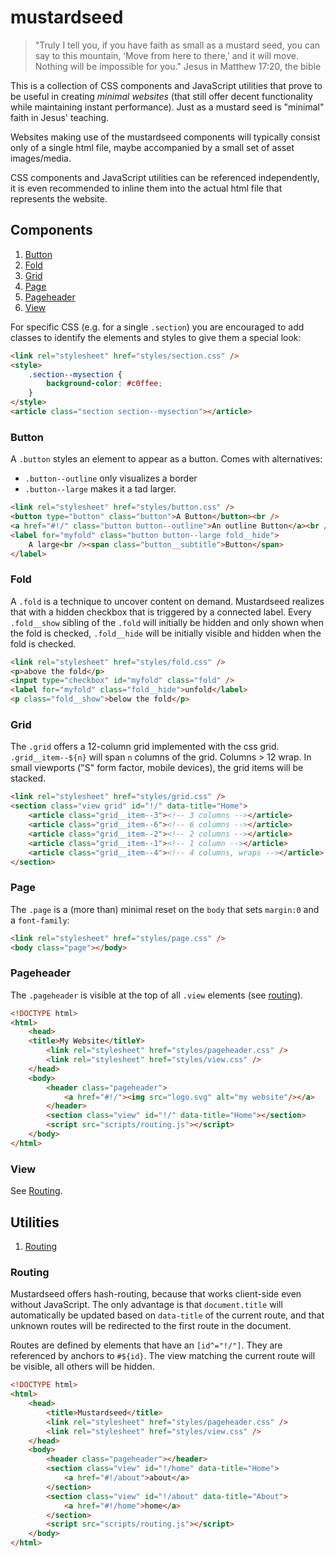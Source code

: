 # mustardseed

> "Truly I tell you, if you have faith as small as a mustard seed, you can say
> to this mountain, ‘Move from here to there,’ and it will move. Nothing will
> be impossible for you."
> Jesus in Matthew 17:20, the bible

This is a collection of CSS components and JavaScript utilities that prove to be
useful in creating _minimal websites_ (that still offer decent functionality
while maintaining instant performance). Just as a mustard seed is "minimal"
faith in Jesus' teaching.

Websites making use of the mustardseed components will typically consist only
of a single html file, maybe accompanied by a small set of asset images/media.

CSS components and JavaScript utilities can be referenced independently, it is
even recommended to inline them into the actual html file that represents the
website.

## Components

1. [Button](#button)
2. [Fold](#fold)
3. [Grid](#grid)
4. [Page](#page)
5. [Pageheader](#pageheader)
6. [View](#view)

For specific CSS (e.g. for a single `.section`) you are encouraged to add
classes to identify the elements and styles to give them a special look:

```html
<link rel="stylesheet" href="styles/section.css" />
<style>
	.section--mysection {
		background-color: #c0ffee;
	}
</style>
<article class="section section--mysection"></article>
```

### Button

A `.button` styles an element to appear as a button. Comes with alternatives:

- `.button--outline` only visualizes a border
- `.button--large` makes it a tad larger.

```html
<link rel="stylesheet" href="styles/button.css" />
<button type="button" class="button">A Button</button><br />
<a href="#!/" class="button button--outline">An outline Button</a><br />
<label for="myfold" class="button button--large fold__hide">
	A large<br /><span class="button__subtitle">Button</span>
</label>
```

### Fold

A `.fold` is a technique to uncover content on demand. Mustardseed realizes that
with a hidden checkbox that is triggered by a connected label. Every
`.fold__show` sibling of the `.fold` will initially be hidden and only shown
when the fold is checked, `.fold__hide` will be initially visible and hidden
when the fold is checked.

```html
<link rel="stylesheet" href="styles/fold.css" />
<p>above the fold</p>
<input type="checkbox" id="myfold" class="fold" />
<label for="myfold" class="fold__hide">unfold</label>
<p class="fold__show">below the fold</p>
```

### Grid

The `.grid` offers a 12-column grid implemented with the css grid.
`.grid__item--${n}` will span `n` columns of the grid. Columns > 12 wrap. In
small viewports ("S" form factor, mobile devices), the grid items will be
stacked.

```html
<link rel="stylesheet" href="styles/grid.css" />
<section class="view grid" id="!/" data-title="Home">
	<article class="grid__item--3"><!-- 3 columns --></article>
	<article class="grid__item--6"><!-- 6 columns --></article>
	<article class="grid__item--2"><!-- 2 columns --></article>
	<article class="grid__item--1"><!-- 1 column --></article>
	<article class="grid__item--4"><!-- 4 columns, wraps --></article>
</section>
```

### Page

The `.page` is a (more than) minimal reset on the `body` that sets `margin:0`
and a `font-family`:

```html
<link rel="stylesheet" href="styles/page.css" />
<body class="page"></body>
```

### Pageheader

The `.pageheader` is visible at the top of all `.view` elements (see
[routing](#routing)).

```html
<!DOCTYPE html>
<html>
	<head>
    <title>My Website</titleY>
		<link rel="stylesheet" href="styles/pageheader.css" />
		<link rel="stylesheet" href="styles/view.css" />
	</head>
	<body>
		<header class="pageheader">
			<a href="#!/"><img src="logo.svg" alt="my website"/></a>
		</header>
		<section class="view" id="!/" data-title="Home"></section>
		<script src="scripts/routing.js"></script>
	</body>
</html>
```

### View

See [Routing](#routing).

## Utilities

1. [Routing](#routing)

### Routing

Mustardseed offers hash-routing, because that works client-side even without
JavaScript. The only advantage is that `document.title` will automatically be
updated based on `data-title` of the current route, and that unknown routes will
be redirected to the first route in the document.

Routes are defined by elements that have an `[id^="!/"]`. They are referenced by
anchors to `#${id}`. The view matching the current route will be visible, all
others will be hidden.

```html
<!DOCTYPE html>
<html>
	<head>
		<title>Mustardseed</title>
		<link rel="stylesheet" href="styles/pageheader.css" />
		<link rel="stylesheet" href="styles/view.css" />
	</head>
	<body>
		<header class="pageheader"></header>
		<section class="view" id="!/home" data-title="Home">
			<a href="#!/about">about</a>
		</section>
		<section class="view" id="!/about" data-title="About">
			<a href="#!/home">home</a>
		</section>
		<script src="scripts/routing.js"></script>
	</body>
</html>
```
